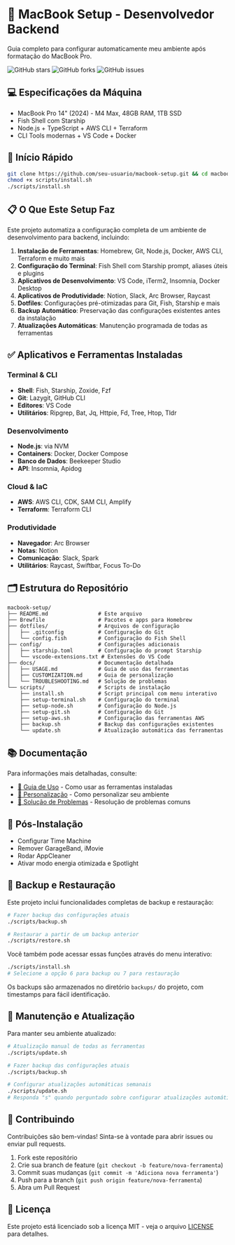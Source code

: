 # 🍎 MacBook Setup - Desenvolvedor Backend
Guia completo para configurar automaticamente meu ambiente após formatação do MacBook Pro.

![GitHub stars](https://img.shields.io/github/stars/seu-usuario/macbook-setup?style=social)
![GitHub forks](https://img.shields.io/github/forks/seu-usuario/macbook-setup?style=social)
![GitHub issues](https://img.shields.io/github/issues/seu-usuario/macbook-setup)

## 💻 Especificações da Máquina

- MacBook Pro 14" (2024) - M4 Max, 48GB RAM, 1TB SSD
- Fish Shell com Starship
- Node.js + TypeScript + AWS CLI + Terraform
- CLI Tools modernas + VS Code + Docker

## 🚀 Início Rápido

```bash
git clone https://github.com/seu-usuario/macbook-setup.git && cd macbook-setup
chmod +x scripts/install.sh
./scripts/install.sh
```

## 📋 O Que Este Setup Faz

Este projeto automatiza a configuração completa de um ambiente de desenvolvimento para backend, incluindo:

1. **Instalação de Ferramentas**: Homebrew, Git, Node.js, Docker, AWS CLI, Terraform e muito mais
2. **Configuração do Terminal**: Fish Shell com Starship prompt, aliases úteis e plugins
3. **Aplicativos de Desenvolvimento**: VS Code, iTerm2, Insomnia, Docker Desktop
4. **Aplicativos de Produtividade**: Notion, Slack, Arc Browser, Raycast
5. **Dotfiles**: Configurações pré-otimizadas para Git, Fish, Starship e mais
6. **Backup Automático**: Preservação das configurações existentes antes da instalação
7. **Atualizações Automáticas**: Manutenção programada de todas as ferramentas

## ✅ Aplicativos e Ferramentas Instaladas

### Terminal & CLI
- **Shell**: Fish, Starship, Zoxide, Fzf
- **Git**: Lazygit, GitHub CLI
- **Editores**: VS Code
- **Utilitários**: Ripgrep, Bat, Jq, Httpie, Fd, Tree, Htop, Tldr

### Desenvolvimento
- **Node.js**: via NVM
- **Containers**: Docker, Docker Compose
- **Banco de Dados**: Beekeeper Studio
- **API**: Insomnia, Apidog

### Cloud & IaC
- **AWS**: AWS CLI, CDK, SAM CLI, Amplify
- **Terraform**: Terraform CLI

### Produtividade
- **Navegador**: Arc Browser
- **Notas**: Notion
- **Comunicação**: Slack, Spark
- **Utilitários**: Raycast, Swiftbar, Focus To-Do

## 🗂 Estrutura do Repositório

```
macbook-setup/
├── README.md                # Este arquivo
├── Brewfile                 # Pacotes e apps para Homebrew
├── dotfiles/                # Arquivos de configuração
│   ├── .gitconfig           # Configuração do Git
│   └── config.fish          # Configuração do Fish Shell
├── config/                  # Configurações adicionais
│   ├── starship.toml        # Configuração do prompt Starship
│   └── vscode-extensions.txt # Extensões do VS Code
├── docs/                    # Documentação detalhada
│   ├── USAGE.md             # Guia de uso das ferramentas
│   ├── CUSTOMIZATION.md     # Guia de personalização
│   └── TROUBLESHOOTING.md   # Solução de problemas
└── scripts/                 # Scripts de instalação
    ├── install.sh           # Script principal com menu interativo
    ├── setup-terminal.sh    # Configuração do terminal
    ├── setup-node.sh        # Configuração do Node.js
    ├── setup-git.sh         # Configuração do Git
    ├── setup-aws.sh         # Configuração das ferramentas AWS
    ├── backup.sh            # Backup das configurações existentes
    └── update.sh            # Atualização automática das ferramentas
```

## 📚 Documentação

Para informações mais detalhadas, consulte:

- [📘 Guia de Uso](docs/USAGE.md) - Como usar as ferramentas instaladas
- [🎨 Personalização](docs/CUSTOMIZATION.md) - Como personalizar seu ambiente
- [🔧 Solução de Problemas](docs/TROUBLESHOOTING.md) - Resolução de problemas comuns

## 🧼 Pós-Instalação

- Configurar Time Machine
- Remover GarageBand, iMovie
- Rodar AppCleaner
- Ativar modo energia otimizada e Spotlight

## 🔄 Backup e Restauração

Este projeto inclui funcionalidades completas de backup e restauração:

```bash
# Fazer backup das configurações atuais
./scripts/backup.sh

# Restaurar a partir de um backup anterior
./scripts/restore.sh
```

Você também pode acessar essas funções através do menu interativo:
```bash
./scripts/install.sh
# Selecione a opção 6 para backup ou 7 para restauração
```

Os backups são armazenados no diretório `backups/` do projeto, com timestamps para fácil identificação.

## 🔄 Manutenção e Atualização

Para manter seu ambiente atualizado:

```bash
# Atualização manual de todas as ferramentas
./scripts/update.sh

# Fazer backup das configurações atuais
./scripts/backup.sh

# Configurar atualizações automáticas semanais
./scripts/update.sh
# Responda "s" quando perguntado sobre configurar atualizações automáticas
```

## 🤝 Contribuindo

Contribuições são bem-vindas! Sinta-se à vontade para abrir issues ou enviar pull requests.

1. Fork este repositório
2. Crie sua branch de feature (`git checkout -b feature/nova-ferramenta`)
3. Commit suas mudanças (`git commit -m 'Adiciona nova ferramenta'`)
4. Push para a branch (`git push origin feature/nova-ferramenta`)
5. Abra um Pull Request

## 📝 Licença

Este projeto está licenciado sob a licença MIT - veja o arquivo [LICENSE](LICENSE) para detalhes.
